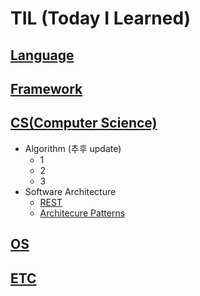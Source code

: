 # TIL (Today I Learned)

## [Language](https://github.com/Hae-gun/TIL/tree/master/Language)

## [Framework](https://github.com/Hae-gun/TIL/tree/master/Framework)
## [CS(Computer Science)](https://github.com/Hae-gun/TIL/tree/master/CS)

* Algorithm (추후 update)
  * 1
  * 2
  * 3
* Software Architecture
  * [REST](https://github.com/Hae-gun/TIL/blob/master/CS/SoftwareArchitecture/REST.md)
  * [Architecure Patterns](https://github.com/Hae-gun/TIL/blob/master/CS/SoftwareArchitecture/ArchitecturalPatterns.md)

## [OS](https://github.com/Hae-gun/TIL/tree/master/OS)
## [ETC](https://github.com/Hae-gun/TIL/tree/master/ETC)